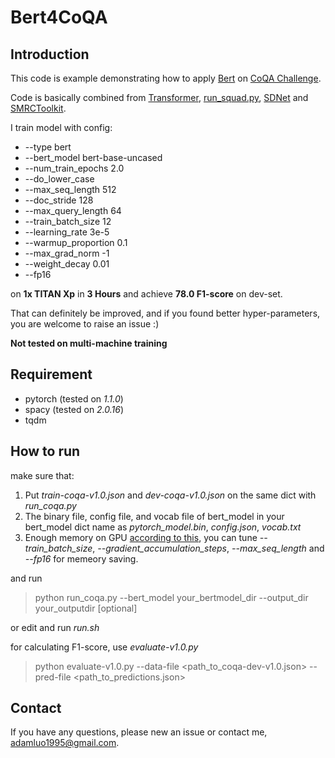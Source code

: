 # Bert4CoQA
## Introduction
This code is example demonstrating how to apply [Bert](https://arxiv.org/abs/1810.04805) on [CoQA Challenge](https://stanfordnlp.github.io/coqa/).

Code is basically combined from [Transformer](https://github.com/huggingface/pytorch-pretrained-BERT), [run_squad.py](https://github.com/huggingface/pytorch-pretrained-BERT/blob/master/examples/run_squad.py), [SDNet](https://github.com/microsoft/SDNet) and [SMRCToolkit](https://github.com/sogou/SMRCToolkit).

I train model with config:
- --type bert
- --bert_model bert-base-uncased
- --num_train_epochs 2.0
- --do_lower_case
- --max_seq_length 512
- --doc_stride 128
- --max_query_length 64
- --train_batch_size 12
- --learning_rate 3e-5
- --warmup_proportion 0.1
- --max_grad_norm -1
- --weight_decay 0.01
- --fp16

on **1x TITAN Xp** in **3 Hours** and achieve **78.0 F1-score** on dev-set. 

That can definitely be improved, and if you found better hyper-parameters, you are welcome to raise an issue :)

**Not tested on multi-machine training**

## Requirement
- pytorch (tested on *1.1.0*)
- spacy (tested on *2.0.16*)
- tqdm
## How to run
make sure that:
1. Put *train-coqa-v1.0.json* and *dev-coqa-v1.0.json* on the same dict with *run_coqa.py*
2. The binary file, config file, and vocab file of bert_model in your bert_model dict name as *pytorch_model.bin*, *config.json*, *vocab.txt*
3. Enough memory on GPU [according to this](https://github.com/google-research/bert#out-of-memory-issues), you can tune *--train_batch_size*, *--gradient_accumulation_steps*, *--max_seq_length* and *--fp16* for memeory saving. 

and run
> python run_coqa.py --bert_model your_bertmodel_dir --output_dir your_outputdir \[optional\]

or edit and run *run.sh*

for calculating F1-score, use *evaluate-v1.0.py*
> python evaluate-v1.0.py --data-file <path_to_coqa-dev-v1.0.json> --pred-file <path_to_predictions.json>

## Contact
If you have any questions, please new an issue or contact me, adamluo1995@gmail.com.
